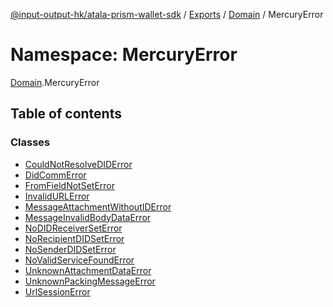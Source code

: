 [@input-output-hk/atala-prism-wallet-sdk](../README.md) / [Exports](../modules.md) / [Domain](Domain.md) / MercuryError

# Namespace: MercuryError

[Domain](Domain.md).MercuryError

## Table of contents

### Classes

- [CouldNotResolveDIDError](../classes/Domain.MercuryError.CouldNotResolveDIDError.md)
- [DidCommError](../classes/Domain.MercuryError.DidCommError.md)
- [FromFieldNotSetError](../classes/Domain.MercuryError.FromFieldNotSetError.md)
- [InvalidURLError](../classes/Domain.MercuryError.InvalidURLError.md)
- [MessageAttachmentWithoutIDError](../classes/Domain.MercuryError.MessageAttachmentWithoutIDError.md)
- [MessageInvalidBodyDataError](../classes/Domain.MercuryError.MessageInvalidBodyDataError.md)
- [NoDIDReceiverSetError](../classes/Domain.MercuryError.NoDIDReceiverSetError.md)
- [NoRecipientDIDSetError](../classes/Domain.MercuryError.NoRecipientDIDSetError.md)
- [NoSenderDIDSetError](../classes/Domain.MercuryError.NoSenderDIDSetError.md)
- [NoValidServiceFoundError](../classes/Domain.MercuryError.NoValidServiceFoundError.md)
- [UnknownAttachmentDataError](../classes/Domain.MercuryError.UnknownAttachmentDataError.md)
- [UnknownPackingMessageError](../classes/Domain.MercuryError.UnknownPackingMessageError.md)
- [UrlSessionError](../classes/Domain.MercuryError.UrlSessionError.md)
